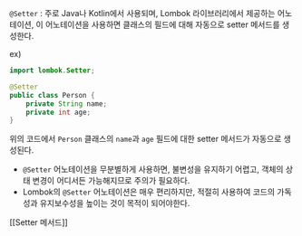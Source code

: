 `@Setter` : 주로 Java나 Kotlin에서 사용되며, Lombok 라이브러리에서 제공하는 어노테이션, 이 어노테이션을 사용하면 클래스의 필드에 대해 자동으로 setter 메서드를 생성한다. 

ex)
~~~java
import lombok.Setter;

@Setter
public class Person {
    private String name;
    private int age;
}
~~~
위의 코드에서 `Person` 클래스의 `name`과 `age` 필드에 대한 setter 메서드가 자동으로 생성된다.


- `@Setter` 어노테이션을 무분별하게 사용하면, 불변성을 유지하기 어렵고, 객체의 상태 변경이 어디서든 가능해지므로 주의가 필요하다.
- Lombok의 `@Setter` 어노테이션은 매우 편리하지만, 적절히 사용하여 코드의 가독성과 유지보수성을 높이는 것이 목적이 되어야한다.


[[Setter 메서드]]